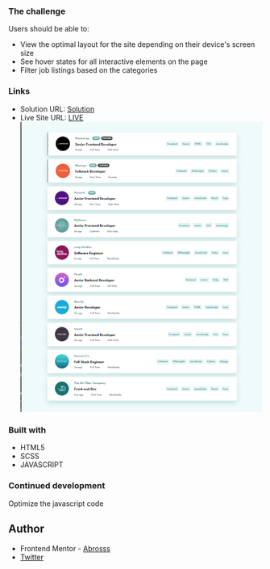 ### The challenge

Users should be able to:

- View the optimal layout for the site depending on their device's screen size
- See hover states for all interactive elements on the page
- Filter job listings based on the categories

### Links

- Solution URL: [Solution](https://www.frontendmentor.io/solutions/job-listing-javascript-CiWNoNL5Mj)
- Live Site URL: [LIVE](https://github.com/Abrosss/LIST)
![](./joblist.png)

### Built with

- HTML5 
- SCSS 
- JAVASCRIPT

### Continued development

Optimize the javascript code 

## Author

- Frontend Mentor - [Abrosss](https://www.frontendmentor.io/profile/Abrosss)
- [Twitter](https://twitter.com/ronessu)

